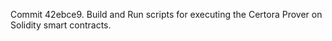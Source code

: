 Commit 42ebce9.                    Build and Run scripts for executing the Certora Prover on Solidity smart contracts.